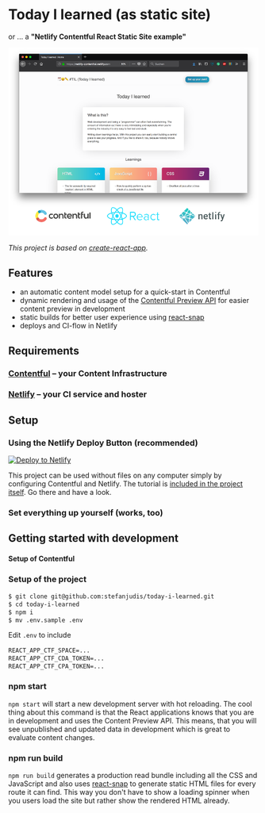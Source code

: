 # Today I learned (as static site)

or ... a **"Netlify Contentful React Static Site example"**

![The Today I learned site](./screenshot.png)

_This project is based on [create-react-app](https://github.com/facebook/create-react-app)._

## Features

- an automatic content model setup for a quick-start in Contentful
- dynamic rendering and usage of the [Contentful Preview API](https://www.contentful.com/developers/docs/references/content-preview-api/) for easier content preview in development
- static builds for better user experience using [react-snap](https://github.com/stereobooster/react-snap)
- deploys and CI-flow in Netlify

## Requirements

### [Contentful](https://www.contentful.com) – your Content Infrastructure

### [Netlify](https://www.netlify.com) – your CI service and hoster

## Setup

### Using the Netlify Deploy Button (recommended)

[![Deploy to Netlify](https://www.netlify.com/img/deploy/button.svg)](https://app.netlify.com/start/deploy?repository=https://github.com/stefanjudis/today-i-learned)

This project can be used without files on any computer simply by configuring Contentful and Netlify. The tutorial is [included in the project itself](https://today-i-learned.netlify.com/tutorial/). Go there and have a look.

### Set everything up yourself (works, too)

## Getting started with development

#### Setup of Contentful

### Setup of the project

```
$ git clone git@github.com:stefanjudis/today-i-learned.git
$ cd today-i-learned
$ npm i
$ mv .env.sample .env
```

Edit `.env` to include

```
REACT_APP_CTF_SPACE=...
REACT_APP_CTF_CDA_TOKEN=...
REACT_APP_CTF_CPA_TOKEN=...
```

### npm start

`npm start` will start a new development server with hot reloading. The cool thing about this command is that the React applications knows that you are in development and uses the Content Preview API. This means, that you will see unpublished and updated data in development which is great to evaluate content changes.

### npm run build

`npm run build` generates a production read bundle including all the CSS and JavaScript and also uses [react-snap](https://github.com/stereobooster/react-snap) to generate static HTML files for every route it can find. This way you don't have to show a loading spinner when you users load the site but rather show the rendered HTML already.
